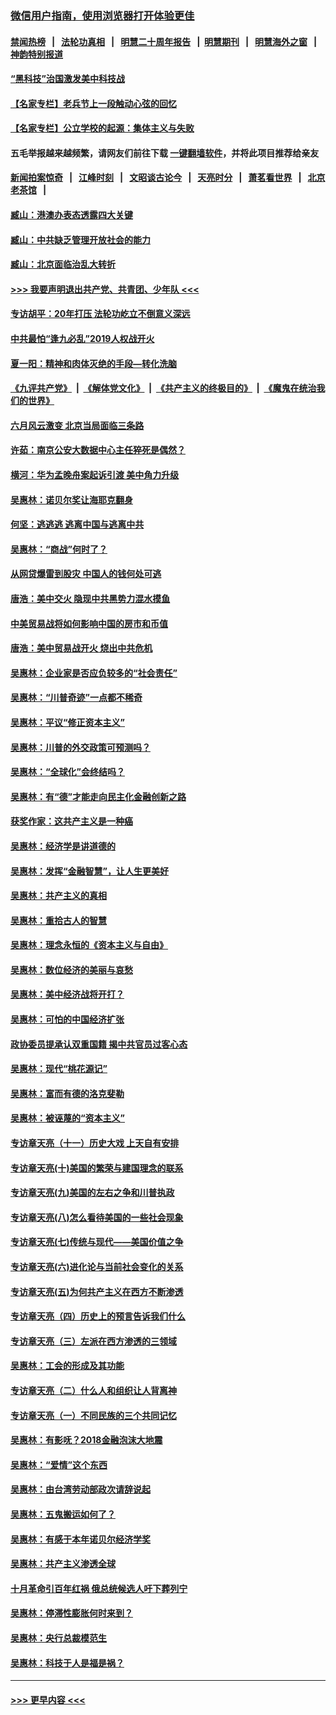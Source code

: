 ### [微信用户指南，使用浏览器打开体验更佳](https://github.com/gfw-breaker/banned-news1/blob/master/indexes/wechat-guide.md?t=0)
#### [禁闻热榜](热点新闻.md?t=0)  &nbsp;&nbsp;|&nbsp;&nbsp; [法轮功真相](https://github.com/gfw-breaker/truth/blob/master/README.md?t=0) &nbsp;&nbsp;|&nbsp;&nbsp; [明慧二十周年报告](https://github.com/gfw-breaker/mh-reports/blob/master/README.md?t=0) &nbsp;&nbsp;|&nbsp;&nbsp;[明慧期刊](https://github.com/gfw-breaker/mh-qikan) &nbsp;&nbsp;|&nbsp;&nbsp; [明慧海外之窗](https://github.com/gfw-breaker/mh-news/blob/master/README.md?t=0) &nbsp;&nbsp;|&nbsp;&nbsp; [神韵特别报道](https://github.com/gfw-breaker/mh-news/blob/master/shenyun.md?t=0)
#### [“黑科技”治国激发美中科技战](../pages/nsc423/n11638056.md?t=02030622) 
#### [【名家专栏】老兵节上一段触动心弦的回忆](../pages/nsc423/n11646016.md?t=02030622) 
#### [【名家专栏】公立学校的起源：集体主义与失败](../pages/nsc423/n11601833.md?t=02030622) 
#### 五毛举报越来越频繁，请网友们前往下载 [一键翻墙软件](https://github.com/gfw-breaker/ssr-accounts)，并将此项目推荐给亲友
#### [新闻拍案惊奇](https://github.com/gfw-breaker/banned-news1/blob/master/pages/link4.md) &nbsp;&nbsp;|&nbsp;&nbsp; [江峰时刻](https://github.com/gfw-breaker/banned-news1/blob/master/pages/link4.md) &nbsp;&nbsp;|&nbsp;&nbsp; [文昭谈古论今](https://github.com/gfw-breaker/banned-news1/blob/master/pages/link4.md) &nbsp;&nbsp;|&nbsp;&nbsp; [天亮时分](https://github.com/gfw-breaker/banned-news1/blob/master/pages/link4.md) &nbsp;&nbsp;|&nbsp;&nbsp; [萧茗看世界](https://github.com/gfw-breaker/banned-news1/blob/master/pages/link4.md) &nbsp;&nbsp;|&nbsp;&nbsp; [北京老茶馆](https://github.com/gfw-breaker/banned-news1/blob/master/pages/link4.md) &nbsp;&nbsp;|&nbsp;&nbsp; 
#### [臧山：港澳办表态透露四大关键](../pages/nsc423/n11421628.md?t=02030622) 
#### [臧山：中共缺乏管理开放社会的能力](../pages/nsc423/n11407457.md?t=02030622) 
#### [臧山：北京面临治乱大转折](../pages/nsc423/n11406895.md?t=02030622) 
#### [>>> 我要声明退出共产党、共青团、少年队 <<<](https://github.com/begood0513/goodnews/blob/master/quit/letter.md) 
#### [专访胡平：20年打压 法轮功屹立不倒意义深远](../pages/nsc423/n11398800.md?t=02030622) 
#### [中共最怕“逢九必乱”2019人权战开火](../pages/nsc423/n11385248.md?t=02030622) 
#### [夏一阳：精神和肉体灭绝的手段—转化洗脑](../pages/nsc423/n11368250.md?t=02030622) 
#### [《九评共产党》](https://github.com/begood0513/9ping.md/blob/master/README.md) &nbsp;|&nbsp; [《解体党文化》](../../../../jtdwh.md/blob/master/README.md)  &nbsp;|&nbsp; [《共产主义的终极目的》](../../../../gczydzjmd.md/blob/master/README.md) &nbsp;|&nbsp; [《魔鬼在统治我们的世界》](../../../../mgztzwmdsj.md/blob/master/README.md) 
#### [六月风云激变 北京当局面临三条路](../pages/nsc423/n11313668.md?t=02030622) 
#### [许茹：南京公安大数据中心主任猝死是偶然？](../pages/nsc423/n11064744.md?t=02030622) 
#### [横河：华为孟晚舟案起诉引渡 美中角力升级](../pages/nsc423/n11027230.md?t=02030622) 
#### [吴惠林：诺贝尔奖让海耶克翻身](../pages/nsc423/n10890049.md?t=02030622) 
#### [何坚：逃逃逃 逃离中国与逃离中共](../pages/nsc423/n10592891.md?t=02030622) 
#### [吴惠林：“商战”何时了？](../pages/nsc423/n10573558.md?t=02030622) 
#### [从网贷爆雷到股灾 中国人的钱何处可逃](../pages/nsc423/n10572800.md?t=02030622) 
#### [唐浩：美中交火 隐现中共黑势力混水摸鱼](../pages/nsc423/n10544040.md?t=02030622) 
#### [中美贸易战将如何影响中国的房市和币值](../pages/nsc423/n10543697.md?t=02030622) 
#### [唐浩：美中贸易战开火 烧出中共危机](../pages/nsc423/n10540126.md?t=02030622) 
#### [吴惠林：企业家是否应负较多的“社会责任”](../pages/nsc423/n10535022.md?t=02030622) 
#### [吴惠林：“川普奇迹”一点都不稀奇](../pages/nsc423/n10512808.md?t=02030622) 
#### [吴惠林：平议“修正资本主义”](../pages/nsc423/n10495724.md?t=02030622) 
#### [吴惠林：川普的外交政策可预测吗？](../pages/nsc423/n10462387.md?t=02030622) 
#### [吴惠林：“全球化”会终结吗？](../pages/nsc423/n10452838.md?t=02030622) 
#### [吴惠林：有“德”才能走向民主化金融创新之路](../pages/nsc423/n10432292.md?t=02030622) 
#### [获奖作家：这共产主义是一种癌](../pages/nsc423/n10431541.md?t=02030622) 
#### [吴惠林：经济学是讲道德的](../pages/nsc423/n10398014.md?t=02030622) 
#### [吴惠林：发挥“金融智慧”，让人生更美好](../pages/nsc423/n10375019.md?t=02030622) 
#### [吴惠林：共产主义的真相](../pages/nsc423/n10351394.md?t=02030622) 
#### [吴惠林：重拾古人的智慧](../pages/nsc423/n10337691.md?t=02030622) 
#### [吴惠林：理念永恒的《资本主义与自由》](../pages/nsc423/n10316274.md?t=02030622) 
#### [吴惠林：数位经济的美丽与哀愁](../pages/nsc423/n10292946.md?t=02030622) 
#### [吴惠林：美中经济战将开打？](../pages/nsc423/n10258825.md?t=02030622) 
#### [吴惠林：可怕的中国经济扩张](../pages/nsc423/n10219147.md?t=02030622) 
#### [政协委员提承认双重国籍 揭中共官员过客心态](../pages/nsc423/n10208809.md?t=02030622) 
#### [吴惠林：现代“桃花源记”](../pages/nsc423/n10185234.md?t=02030622) 
#### [吴惠林：富而有德的洛克斐勒](../pages/nsc423/n10142264.md?t=02030622) 
#### [吴惠林：被诬蔑的“资本主义”](../pages/nsc423/n10124816.md?t=02030622) 
#### [专访章天亮（十一）历史大戏 上天自有安排](../pages/nsc423/n10094905.md?t=02030622) 
#### [专访章天亮(十)美国的繁荣与建国理念的联系](../pages/nsc423/n10094899.md?t=02030622) 
#### [专访章天亮(九)美国的左右之争和川普执政](../pages/nsc423/n10094889.md?t=02030622) 
#### [专访章天亮(八)怎么看待美国的一些社会现象](../pages/nsc423/n10094857.md?t=02030622) 
#### [专访章天亮(七)传统与现代——美国价值之争](../pages/nsc423/n10093140.md?t=02030622) 
#### [专访章天亮(六)进化论与当前社会变化的关系](../pages/nsc423/n10092036.md?t=02030622) 
#### [专访章天亮(五)为何共产主义在西方不断渗透](../pages/nsc423/n10083620.md?t=02030622) 
#### [专访章天亮（四）历史上的预言告诉我们什么](../pages/nsc423/n10083606.md?t=02030622) 
#### [专访章天亮（三）左派在西方渗透的三领域](../pages/nsc423/n10081115.md?t=02030622) 
#### [吴惠林：工会的形成及其功能](../pages/nsc423/n10080633.md?t=02030622) 
#### [专访章天亮（二）什么人和组织让人背离神](../pages/nsc423/n10076637.md?t=02030622) 
#### [专访章天亮（一）不同民族的三个共同记忆](../pages/nsc423/n10074188.md?t=02030622) 
#### [吴惠林：有影呒？2018金融泡沫大地震](../pages/nsc423/n10040534.md?t=02030622) 
#### [吴惠林：“爱情”这个东西](../pages/nsc423/n10019423.md?t=02030622) 
#### [吴惠林：由台湾劳动部政次请辞说起](../pages/nsc423/n9979679.md?t=02030622) 
#### [吴惠林：五鬼搬运如何了？](../pages/nsc423/n9925338.md?t=02030622) 
#### [吴惠林：有感于本年诺贝尔经济学奖](../pages/nsc423/n9871883.md?t=02030622) 
#### [吴惠林：共产主义渗透全球](../pages/nsc423/n9812748.md?t=02030622) 
#### [十月革命引百年红祸 俄总统候选人吁下葬列宁](../pages/nsc423/n9810182.md?t=02030622) 
#### [吴惠林：停滞性膨胀何时来到？](../pages/nsc423/n9764136.md?t=02030622) 
#### [吴惠林：央行总裁模范生](../pages/nsc423/n9728134.md?t=02030622) 
#### [吴惠林：科技于人是福是祸？](../pages/nsc423/n9672982.md?t=02030622) 

----
#### [ >>> 更早内容 <<< ](../indexes/nsc423-earlier.md)
